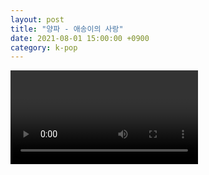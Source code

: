 ```yaml
---
layout: post
title: "양파 - 애송이의 사랑"
date: 2021-08-01 15:00:00 +0900
category: k-pop
---
```


<div class="video-container">
    <video id="player" class="video-js vjs-default-skin vjs-big-play-centered" data-json="/public/json/k-pop/양파 - 애송이의 사랑.json"></video>
</div>

```
```